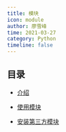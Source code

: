 ```yaml
---
title: 模块
icon: module
author: 廖雪峰
time: 2021-03-27
category: Python
timeline: false
---
```


## 目录

- [介绍](intro.md)

- [使用模块](usage.md)

- [安装第三方模块](install.md)
